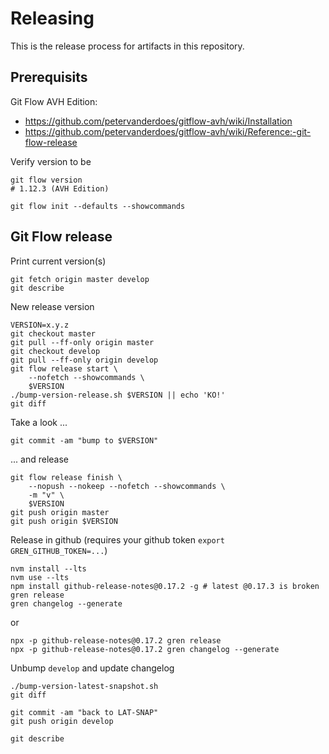 # Releasing

This is the release process for artifacts in this repository.

## Prerequisits

Git Flow AVH Edition:
- https://github.com/petervanderdoes/gitflow-avh/wiki/Installation
- https://github.com/petervanderdoes/gitflow-avh/wiki/Reference:-git-flow-release

Verify version to be

    git flow version
    # 1.12.3 (AVH Edition)

    git flow init --defaults --showcommands

## Git Flow release

Print current version(s)

    git fetch origin master develop
    git describe

New release version

    VERSION=x.y.z
    git checkout master
    git pull --ff-only origin master 
    git checkout develop
    git pull --ff-only origin develop
    git flow release start \
        --nofetch --showcommands \
        $VERSION
    ./bump-version-release.sh $VERSION || echo 'KO!'
    git diff

Take a look ...

    git commit -am "bump to $VERSION"

... and release

    git flow release finish \
        --nopush --nokeep --nofetch --showcommands \
        -m "v" \
        $VERSION
    git push origin master
    git push origin $VERSION

Release in github (requires your github token `export GREN_GITHUB_TOKEN=...`)

    nvm install --lts
    nvm use --lts
    npm install github-release-notes@0.17.2 -g # latest @0.17.3 is broken
    gren release
    gren changelog --generate

or 

    npx -p github-release-notes@0.17.2 gren release
    npx -p github-release-notes@0.17.2 gren changelog --generate

Unbump `develop` and update changelog

    ./bump-version-latest-snapshot.sh
    git diff

    git commit -am "back to LAT-SNAP"
    git push origin develop
    
    git describe
